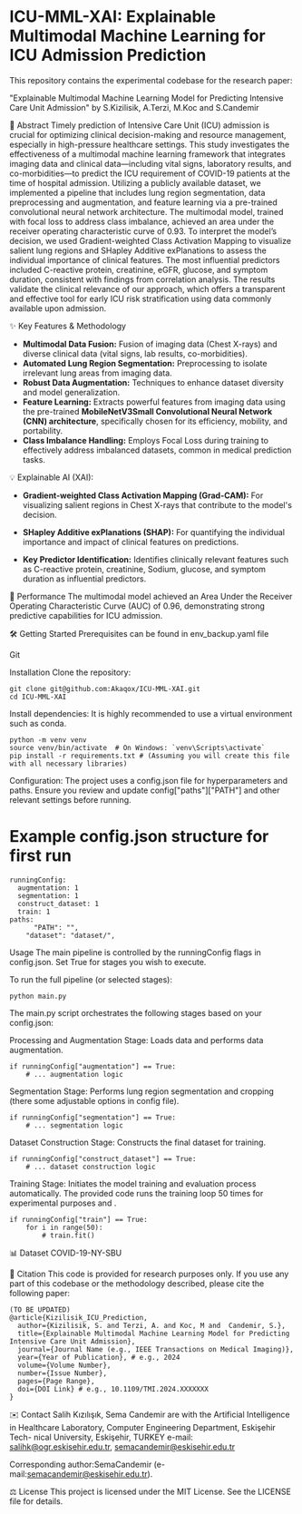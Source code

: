# ICU-MML-XAI: Explainable Multimodal Machine Learning for ICU Admission Prediction
This repository contains the experimental codebase for the research paper:

"Explainable Multimodal Machine Learning Model for Predicting Intensive Care Unit Admission"
by S.Kizilisik, A.Terzi, M.Koc and S.Candemir

📄 Abstract
Timely prediction of Intensive Care Unit (ICU) admission is crucial for optimizing clinical decision-making and resource management, especially in high-pressure healthcare settings. This study investigates the effectiveness of a multimodal machine learning framework that integrates imaging data and clinical data—including vital signs, laboratory results, and co-morbidities—to predict the ICU requirement of COVID-19 patients at the time of hospital admission. Utilizing a publicly available dataset, we implemented a pipeline that includes lung region segmentation, data preprocessing and augmentation, and feature learning via a pre-trained convolutional neural network architecture. The multimodal model, trained with focal loss to address class imbalance, achieved an area under the receiver operating characteristic curve of 0.93. To interpret the model’s decision, we used Gradient-weighted Class Activation Mapping to visualize salient lung regions and SHapley Additive exPlanations to assess the individual importance of clinical features. The most influential predictors included C-reactive protein, creatinine, eGFR, glucose, and symptom duration, consistent with findings from correlation analysis. The results validate the clinical relevance of our approach, which offers a transparent and effective tool for early ICU risk stratification using data commonly available upon admission.

✨ Key Features & Methodology
* **Multimodal Data Fusion:** Fusion of imaging data (Chest X-rays) and diverse clinical data (vital signs, lab results, co-morbidities).
* **Automated Lung Region Segmentation:** Preprocessing to isolate irrelevant lung areas from imaging data.
* **Robust Data Augmentation:** Techniques to enhance dataset diversity and model generalization.
* **Feature Learning:** Extracts powerful features from imaging data using the pre-trained **MobileNetV3Small Convolutional Neural Network (CNN) architecture**, specifically chosen for its efficiency, mobility, and portability.
* **Class Imbalance Handling:** Employs Focal Loss during training to effectively address imbalanced datasets, common in medical prediction tasks.

💡 Explainable AI (XAI):

* **Gradient-weighted Class Activation Mapping (Grad-CAM):** For visualizing salient regions in Chest X-rays that contribute to the model's decision.

* **SHapley Additive exPlanations (SHAP):** For quantifying the individual importance and impact of clinical features on predictions.

* **Key Predictor Identification:** Identifies clinically relevant features such as C-reactive protein, creatinine, Sodium, glucose, and symptom duration as influential predictors.

🚀 Performance
The multimodal model achieved an Area Under the Receiver Operating Characteristic Curve (AUC) of 0.96, demonstrating strong predictive capabilities for ICU admission.

🛠️ Getting Started
Prerequisites can be found in env_backup.yaml file

Git

Installation
Clone the repository:
```
git clone git@github.com:Akaqox/ICU-MML-XAI.git
cd ICU-MML-XAI
```

Install dependencies:
It is highly recommended to use a virtual environment such as conda.
```
python -m venv venv
source venv/bin/activate  # On Windows: `venv\Scripts\activate`
pip install -r requirements.txt # (Assuming you will create this file with all necessary libraries)
```
Configuration:
The project uses a config.json file for hyperparameters and paths. Ensure you review and update config["paths"]["PATH"] and other relevant settings before running.

# Example config.json structure for first run
```
runningConfig:
  augmentation: 1
  segmentation: 1
  construct_dataset: 1
  train: 1
paths:
      "PATH": "",
    "dataset": "dataset/",

```
Usage
The main pipeline is controlled by the runningConfig flags in config.json. Set True for stages you wish to execute.

To run the full pipeline (or selected stages):
```
python main.py
```
The main.py script orchestrates the following stages based on your config.json:

Processing and Augmentation Stage: Loads data and performs data augmentation.
```
if runningConfig["augmentation"] == True:
    # ... augmentation logic
```
Segmentation Stage: Performs lung region segmentation and cropping (there some adjustable options in config file).
```
if runningConfig["segmentation"] == True:
    # ... segmentation logic
```
Dataset Construction Stage: Constructs the final dataset for training.
```
if runningConfig["construct_dataset"] == True:
    # ... dataset construction logic
```
Training Stage: Initiates the model training and evaluation process automatically. The provided code runs the training loop 50 times for experimental purposes and .
```
if runningConfig["train"] == True:
    for i in range(50):
        # train.fit()
```
📊 Dataset
COVID-19-NY-SBU

📝 Citation
This code is provided for research purposes only. If you use any part of this codebase or the methodology described, please cite the following paper:
```
(TO BE UPDATED)
@article{Kizilisik_ICU_Prediction,
  author={Kizilisik, S. and Terzi, A. and Koc, M and  Candemir, S.},
  title={Explainable Multimodal Machine Learning Model for Predicting Intensive Care Unit Admission},
  journal={Journal Name (e.g., IEEE Transactions on Medical Imaging)},
  year={Year of Publication}, # e.g., 2024
  volume={Volume Number},
  number={Issue Number},
  pages={Page Range},
  doi={DOI Link} # e.g., 10.1109/TMI.2024.XXXXXXX
}
```


✉️ Contact
Salih Kızılışık, Sema Candemir are with the Artificial Intelligence in
Healthcare Laboratory, Computer Engineering Department, Eskişehir Tech-
nical University, Eskişehir, TURKEY e-mail: salihk@ogr.eskisehir.edu.tr,
semacandemir@eskisehir.edu.tr

Corresponding author:SemaCandemir
(e-mail:semacandemir@eskisehir.edu.tr).


⚖️ License
This project is licensed under the MIT License. See the LICENSE file for details.

